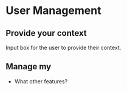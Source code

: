 # User Management

## Provide your context

Input box for the user to provide their context.

## Manage my

- What other features?

